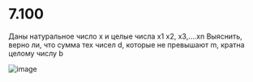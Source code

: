 # 7.100
Даны натуральное число x и целые числа x1 x2, x3,....xn Выяснить, верно ли, что сумма тех чисел d, которые не превышают m, кратна целому числу b

![image](https://user-images.githubusercontent.com/113889059/213991581-4cf674e6-1ff0-4ce1-8729-570948d481bd.png)

